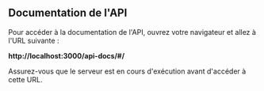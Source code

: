 ## Documentation de l'API

Pour accéder à la documentation de l'API, ouvrez votre navigateur et allez à l'URL suivante : 

**http://localhost:3000/api-docs/#/**

Assurez-vous que le serveur est en cours d'exécution avant d'accéder à cette URL.
